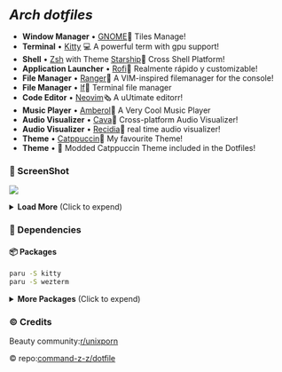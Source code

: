 <h2>
 <b style="font-size:24px;line-height:24px;vertical-align:middle;"><i>Arch dotfiles</i></b>
</h2>

- **Window Manager** • [GNOME](https://www.gnome.org/)🎨 Tiles Manage!
- **Terminal** • [Kitty](https://github.com/kovidgoyal/kitty) 💻 A powerful term with gpu support!
- **Shell** • [Zsh](https://www.zsh.org/) with Theme [Starship](https://github.com/starship/starship)🐚 Cross Shell Platform!
- **Application Launcher** • [Rofi](https://github.com/davatorium/rofi)🚀 Realmente rápido y customizable!
- **File Manager** • [Ranger](https://github.com/ranger/ranger)📁 A VIM-inspired filemanager for the console!
- **File Manager** • [lf](https://github.com/gokcehan/lf)📁 Terminal file manager 
- **Code Editor** • [Neovim](https://github.com/neovim/neovim)🗞️ A uUtimate editorr!
- **Music Player** • [Amberol](https://gitlab.gnome.org/World/amberol)🎹 A Very Cool Music Player
- **Audio Visualizer** • [Cava](https://github.com/karlstav/cava)🎼 Cross-platform Audio Visualizer!
- **Audio Visualizer** • [Recidia](https://github.com/GhostNaN/recidia-audio-visualizer)🎼 real time audio visualizer!
- **Theme** • [Catppuccin](https://github.com/catppuccin/catppuccin)🌿 My favourite Theme!
- **Theme** • 🌿 Modded Catppuccin Theme included in the Dotfiles!

### 🐜 ScreenShot

![](./GnomeRice.png)

<details>
<summary><b>Load More</b> <span style="font-size:14px;">(Click to expend) </span> </summary>

- **Other Rices** • [Reddit](https://www.reddit.com/user/OnlyMemer420)🌿 I have pinned my Beginner rices on my reddit profile !

</details>

### 🔨 Dependencies
#### 📦 Packages

``` bash
paru -S kitty
paru -S wezterm
```

<details>
<summary><b>More Packages</b> <span style="font-size:14px;">(Click to expend) </span> </summary>

#### 🐚 zsh

```
paru -S lf
paru -S lsd
paru -S fzf
paru -S starship
paru -S zsh
sh -c "$(wget -O- https://raw.githubusercontent.com/ohmyzsh/ohmyzsh/master/tools/install.sh)"
```
#### 🎵 Music

```
paru -S cava
paru -S spotify
paru -S recidia
```
#### 🤿 Neovim

```
paru -S neovim
```
#### Other 

```
paru -S tock-git
paru -S btop
paru -S amberol
paru -S neofetch
paru -S firefox
```

</details>

### ©️ Credits

Beauty community:[r/unixporn](https://www.reddit.com/r/unixporn/)

© repo:[command-z-z/dotfile]([https://github.com/command-z-z/dotfiles](https://github.com/techvishnu/gnome-dots)https://github.com/techvishnu/gnome-dots)
